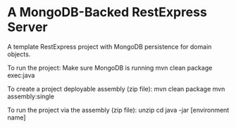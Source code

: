 
A MongoDB-Backed RestExpress Server
===================================
A template RestExpress project with MongoDB persistence for domain objects.

To run the project:
	Make sure MongoDB is running
	mvn clean package exec:java

To create a project deployable assembly (zip file):
	mvn clean package
	mvn assembly:single

To run the project via the assembly (zip file):
	unzip <assembly file created in above step>
	cd <artifact directory>
	java -jar <artifact jar file> [environment name]
